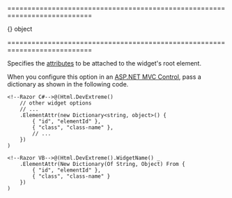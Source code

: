 <!--**
/*-------------------------------------------
    Auto-generated file. Do not modify.
-------------------------------------------

**-->
===========================================================================
<!--default-->{}<!--/default-->
<!--type-->object<!--/type-->
===========================================================================

<!--shortDescription-->
Specifies the [attributes](http://www.w3schools.com/tags/ref_attributes.asp) to be attached to the widget's root element.
<!--/shortDescription-->

<!--fullDescription-->
When you configure this option in an [ASP.NET MVC Control](/Documentation/Guide/ASP.NET_MVC_Controls/Fundamentals/), pass a dictionary as shown in the following code.

    <!--Razor C#-->@(Html.DevExtreme()
        // other widget options
        // ...
        .ElementAttr(new Dictionary<string, object>() {
            { "id", "elementId" },
            { "class", "class-name" },
            // ...
        })
    )

    <!--Razor VB-->@(Html.DevExtreme().WidgetName() _
        .ElementAttr(New Dictionary(Of String, Object) From {
            { "id", "elementId" },
            { "class", "class-name" }
        })
    )
<!--/fullDescription-->